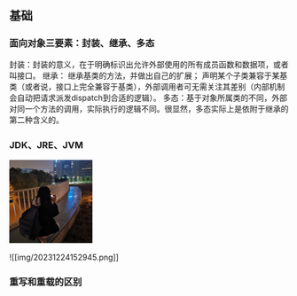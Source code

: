 
## 基础

### 面向对象三要素：封装、继承、多态

封装：封装的意义，在于明确标识出允许外部使用的所有成员函数和数据项，或者叫接口。 继承： 继承基类的方法，并做出自己的扩展； 声明某个子类兼容于某基类（或者说，接口上完全兼容于基类），外部调用者可无需关注其差别（内部机制会自动把请求派发dispatch到合适的逻辑）。 多态：基于对象所属类的不同，外部对同一个方法的调用，实际执行的逻辑不同。很显然，多态实际上是依附于继承的第二种含义的。

### JDK、JRE、JVM


![123](img/20231224152945.png)

![[img/20231224152945.png]]

### 重写和重载的区别
